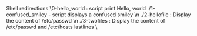 Shell redirections \0-hello_world : script print Hello, world
./1-confused_smiley - script displays a confused smiley
\n ./2-hellofile : Display the content of /etc/passwd
\n ./3-twofiles : Display the content of /etc/passwd and /etc/hosts
lastlines 
\
